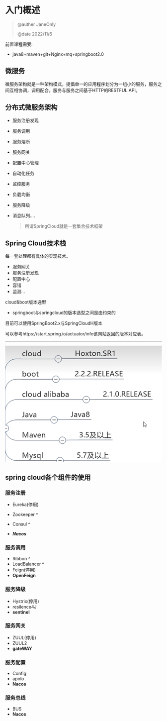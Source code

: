 # 入门概述

> @auther JaneOnly
>
> @date 2022/11/6

  前置课程需要:

- java8+maven+git+Nginx+mq+springboot2.0

## 微服务

  微服务架构就是一种架构模式，提倡单一的应用程序划分为一组小的服务，服务之间互相协调，调用配合。服务与服务之间基于HTTP的RESTFUL API。

## 分布式微服务架构

- 服务注册发现

- 服务调用

- 服务熔断

- 服务网关

- 配置中心管理

- 自动化任务

- 监控服务

- 负载均衡

- 服务降级

- 消息队列....

  >  所谓SpringCloud就是一套集合技术框架

## Spring Cloud技术栈

  每一套处理都有具体的实现技术。

- 服务网关
- 服务注册发现
- 配置中心
-  容错
- 监测...

cloud&boot版本选型

- springboot与springcloud的版本选型之间是由约束的

目前可以使用SpringBoot2.x与SpringCloudH版本

​    可以参考https://start.spring.io/actuator/info该网站返回的版本对应表。

---

![image-20230504110337671](https://raw.githubusercontent.com/Janeonly300/codeImg/main/img/image-20230504110337671.png)

  ##  spring cloud各个组件的使用

### 服务注册

- Eureka(停用)

- Zookeeper ^
- Consul ^

- ***Nacos***

### 服务调用

- Ribbon ^
- LoadBalancer ^
- Feign(停用)
- **OpenFeign**

### 服务降级

- Hystrix(停用)
- resilence4J
- **sentinel**

### 服务网关

- ZUUL(停用)
- ZUUL2
- **gateWAY**

### 服务配置

- Config
- apolo
- **Nacos**

### 服务总线

- BUS
- **Nacos**
























